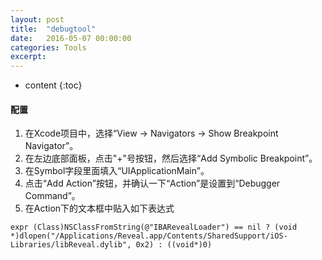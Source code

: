 ```yaml
---
layout: post
title:  "debugtool"
date:   2016-05-07 00:00:00
categories: Tools
excerpt: 
---
```


* content
{:toc}

#### 配置

1. 在Xcode项目中，选择“View → Navigators → Show Breakpoint Navigator”。
2. 在左边底部面板，点击"+"号按钮，然后选择“Add Symbolic Breakpoint”。
3. 在Symbol字段里面填入“UIApplicationMain”。
4. 点击“Add Action”按钮，并确认一下“Action”是设置到“Debugger Command”。
5. 在Action下的文本框中贴入如下表达式

````
expr (Class)NSClassFromString(@"IBARevealLoader") == nil ? (void *)dlopen("/Applications/Reveal.app/Contents/SharedSupport/iOS-Libraries/libReveal.dylib", 0x2) : ((void*)0)
````